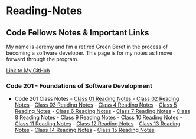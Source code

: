 # Reading-Notes

## Code Fellows Notes & Important Links

My name is Jeremy and I’m a retired Green Beret in the process of becoming a software developer. This page is for my notes as I move forward through the program.

[Link to My GitHub](https://github.com/Jeremy-Cleland)

### Code 201 - Foundations of Software Development

- Code 201 Class Notes
        - [Class 01 Reading Notes](/code201/class-01.md)
        - [Class 02 Reading Notes](/code201/class-02.md)
        - [Class 03 Reading Notes](/code201/class-03.md)
        - [Class 4 Reading Notes](/code201/class-04.md)
        - [Class 5 Reading Notes](/code201/class-05.md)
        - [Class 6 Reading Notes](/code201/class-06.md)
        - [Class 7 Reading Notes](/code201/class-07.md)
        - [Class 8 Reading Notes](/code201/class-08.md)
        - [Class 9 Reading Notes](/code201/class-09.md)
        - [Class 10 Reading Notes](/code201/class-10.md)
        - [Class 11 Reading Notes](/code201/class-11.md)
        - [Class 12 Reading Notes](/code201/class-12.md)
        - [Class 13 Reading Notes](/code201/class-13.md)
        - [Class 14 Reading Notes](/code201/class-14.md)
        - [Class 15 Reading Notes](/code201/class-14.md)